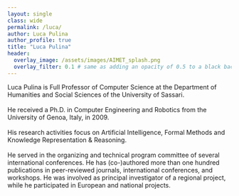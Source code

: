 ```yaml
---
layout: single
class: wide
permalink: /luca/
author: Luca Pulina
author_profile: true
title: "Luca Pulina"
header:
  overlay_image: /assets/images/AIMET_splash.png
  overlay_filter: 0.1 # same as adding an opacity of 0.5 to a black background
---
```



Luca Pulina is Full Professor of Computer Science at the Department of Humanities and Social Sciences of the University of Sassari. 
<br><br>
He received a Ph.D. in Computer Engineering and Robotics from the University of Genoa, Italy, in 2009. 
<br><br>
His research activities focus on Artificial Intelligence, Formal Methods and Knowledge Representation & Reasoning. 
<br><br>
He served in the organizing and technical program committee of several international conferences. He has (co-)authored more than one hundred publications in peer-reviewed journals, international conferences, and workshops. He was involved as principal investigator of a regional project, while he participated in European and national projects.
